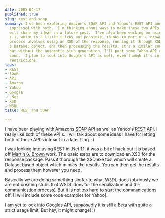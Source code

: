 ```yaml
---
date: 2005-04-17
published: true
slug: rest-and-soap
summary: I've been exploring Amazon's SOAP API and Yahoo's REST API and I'm quite
  impressed with both.  I'm thinking about ways to make these two APIs interact and
  will share my ideas in a future post.  I've also been working on using REST in .Net
  1.1, which is a little tricky but possible, thanks to Martin G. Brown's work.  The
  process involves using an XSD of the response, running it through XSD.exe to generate
  a Dataset object, and then processing the results. It's a similar concept to WSDL,
  but without the automatic stub generation. I'll post some Yahoo API code examples
  soon.  I plan to look into Google's API as well, even though it's in beta with usage
  restrictions.
tags:
- REST
- SOAP
- API
- Amazon
- Yahoo
- Google
- .Net
- XSD
- WSDL
title: REST and SOAP

---
```

I have been playing with Amazons <a href="http://www.amazon.com/gp/browse.html/102-2497589-1043300?_encoding=UTF8&amp;node=3435361">SOAP API </a> as well as Yahoo's <a href="http://developer.yahoo.net/">REST API</a>.  I really like both of these API's.  I will talk about some ideas I have for letting both of these API's interact in a later blog. :) <p />I was looking into using REST in .Net 1.1, it was a bit of hack but it is based off <a href="http://www.mgbrown.com/Downloads.aspx#Yahoo">Martin G. Brown </a>work.  The basic steps are to download an XSD for the response package.  Pass it thorough the XSD.exe tool which will create a Dataset based object which mimics the results.  You can then get the results and process them however you need.<p />Basically we are doing something similar to what WSDL does (obviously we are not creating stubs that WSDL does for the serialization and the communication process).  But it is not too hard to start the communications off. [I will include some code examples for Yahoo].<p />I am yet to look into <a href="http://www.google.co.uk/apis/">Googles API</a>, supposedly it is still a Beta with quite a strict usage limit.  But hey, it might change! :)

